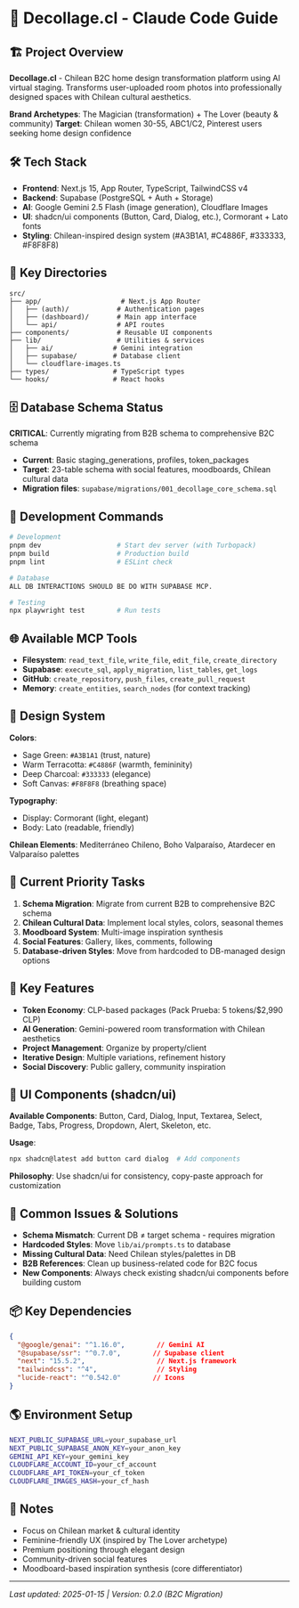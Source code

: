 # 🎨 Decollage.cl - Claude Code Guide

## 🏗️ **Project Overview**
**Decollage.cl** - Chilean B2C home design transformation platform using AI virtual staging. Transforms user-uploaded room photos into professionally designed spaces with Chilean cultural aesthetics.

**Brand Archetypes**: The Magician (transformation) + The Lover (beauty & community)
**Target**: Chilean women 30-55, ABC1/C2, Pinterest users seeking home design confidence

## 🛠️ **Tech Stack**
- **Frontend**: Next.js 15, App Router, TypeScript, TailwindCSS v4
- **Backend**: Supabase (PostgreSQL + Auth + Storage)
- **AI**: Google Gemini 2.5 Flash (image generation), Cloudflare Images
- **UI**: shadcn/ui components (Button, Card, Dialog, etc.), Cormorant + Lato fonts
- **Styling**: Chilean-inspired design system (#A3B1A1, #C4886F, #333333, #F8F8F8)

## 📂 **Key Directories**
```
src/
├── app/                    # Next.js App Router
│   ├── (auth)/            # Authentication pages
│   ├── (dashboard)/       # Main app interface
│   └── api/               # API routes
├── components/            # Reusable UI components
├── lib/                   # Utilities & services
│   ├── ai/               # Gemini integration
│   ├── supabase/         # Database client
│   └── cloudflare-images.ts
├── types/                # TypeScript types
└── hooks/                # React hooks
```

## 🗄️ **Database Schema Status**
**CRITICAL**: Currently migrating from B2B schema to comprehensive B2C schema
- **Current**: Basic staging_generations, profiles, token_packages
- **Target**: 23-table schema with social features, moodboards, Chilean cultural data
- **Migration files**: `supabase/migrations/001_decollage_core_schema.sql`

## 🔧 **Development Commands**
```bash
# Development
pnpm dev                   # Start dev server (with Turbopack)
pnpm build                 # Production build
pnpm lint                  # ESLint check

# Database
ALL DB INTERACTIONS SHOULD BE DO WITH SUPABASE MCP.

# Testing
npx playwright test        # Run tests
```

## 🌐 **Available MCP Tools**
- **Filesystem**: `read_text_file`, `write_file`, `edit_file`, `create_directory`
- **Supabase**: `execute_sql`, `apply_migration`, `list_tables`, `get_logs`
- **GitHub**: `create_repository`, `push_files`, `create_pull_request`
- **Memory**: `create_entities`, `search_nodes` (for context tracking)

## 🎨 **Design System**
**Colors**:
- Sage Green: `#A3B1A1` (trust, nature)
- Warm Terracotta: `#C4886F` (warmth, femininity)
- Deep Charcoal: `#333333` (elegance)
- Soft Canvas: `#F8F8F8` (breathing space)

**Typography**:
- Display: Cormorant (light, elegant)
- Body: Lato (readable, friendly)

**Chilean Elements**: Mediterráneo Chileno, Boho Valparaíso, Atardecer en Valparaíso palettes

## 🚀 **Current Priority Tasks**
1. **Schema Migration**: Migrate from current B2B to comprehensive B2C schema
2. **Chilean Cultural Data**: Implement local styles, colors, seasonal themes
3. **Moodboard System**: Multi-image inspiration synthesis
4. **Social Features**: Gallery, likes, comments, following
5. **Database-driven Styles**: Move from hardcoded to DB-managed design options

## 🔑 **Key Features**
- **Token Economy**: CLP-based packages (Pack Prueba: 5 tokens/$2,990 CLP)
- **AI Generation**: Gemini-powered room transformation with Chilean aesthetics
- **Project Management**: Organize by property/client
- **Iterative Design**: Multiple variations, refinement history
- **Social Discovery**: Public gallery, community inspiration

## 🧩 **UI Components (shadcn/ui)**
**Available Components**: Button, Card, Dialog, Input, Textarea, Select, Badge, Tabs, Progress, Dropdown, Alert, Skeleton, etc.

**Usage**:
```bash
npx shadcn@latest add button card dialog  # Add components
```
**Philosophy**: Use shadcn/ui for consistency, copy-paste approach for customization

## 🐛 **Common Issues & Solutions**
- **Schema Mismatch**: Current DB ≠ target schema - requires migration
- **Hardcoded Styles**: Move `lib/ai/prompts.ts` to database
- **Missing Cultural Data**: Need Chilean styles/palettes in DB
- **B2B References**: Clean up business-related code for B2C focus
- **New Components**: Always check existing shadcn/ui components before building custom

## 📦 **Key Dependencies**
```json
{
  "@google/genai": "^1.16.0",        // Gemini AI
  "@supabase/ssr": "^0.7.0",        // Supabase client
  "next": "15.5.2",                  // Next.js framework
  "tailwindcss": "^4",               // Styling
  "lucide-react": "^0.542.0"        // Icons
}
```

## 🌎 **Environment Setup**
```bash
NEXT_PUBLIC_SUPABASE_URL=your_supabase_url
NEXT_PUBLIC_SUPABASE_ANON_KEY=your_anon_key
GEMINI_API_KEY=your_gemini_key
CLOUDFLARE_ACCOUNT_ID=your_cf_account
CLOUDFLARE_API_TOKEN=your_cf_token
CLOUDFLARE_IMAGES_HASH=your_cf_hash
```

## 📝 **Notes**
- Focus on Chilean market & cultural identity
- Feminine-friendly UX (inspired by The Lover archetype)
- Premium positioning through elegant design
- Community-driven social features
- Moodboard-based inspiration synthesis (core differentiator)

---
*Last updated: 2025-01-15 | Version: 0.2.0 (B2C Migration)*